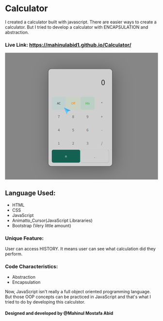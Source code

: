 # Calculator
I created a calculator built with javascript. There are easier ways to create a calculator. But I tried to develop a calculator with ENCAPSULATION and abstraction.

### Live Link: https://mahinulabid1.github.io/Calculator/

![Calculator](./docs/calc.png)

## Language Used:
* HTML
* CSS 
* JavaScript
* Animatto_Cursor(JavaScript Librararies)
* Bootstrap (Very little amount)

### Unique Feature: 
User can access HISTORY. It means user can see what calculation did they perform.

### Code Characteristics: 
* Abstraction
* Encapsulation

Now, JavaScript isn't really a full object oriented programming language. But those OOP concepts can be practiced in JavaScript and that's what I tried to do by developing this calculstor.

#### Designed and developed by @Mahinul Mostafa Abid

